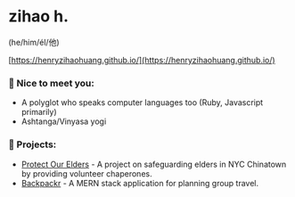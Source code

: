 
# zihao h.
(he/him/él/他)

[https://henryzihaohuang.github.io/](https://henryzihaohuang.github.io/)

### 💬  Nice to meet you:
* A polyglot who speaks computer languages too (Ruby, Javascript primarily)
* Ashtanga/Vinyasa yogi


### 🌱 Projects:
* [Protect Our Elders](https://protectourelders.herokuapp.com/) - 
A project on safeguarding elders in NYC Chinatown by providing volunteer chaperones.
* [Backpackr](https://backpackr-aa.herokuapp.com/) -
 A MERN stack application for planning group travel.





